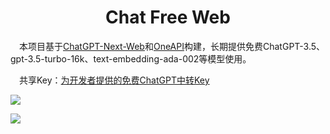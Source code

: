 <h1 align="center">Chat Free Web</h1>

&emsp;本项目基于[ChatGPT-Next-Web](https://github.com/Yidadaa/ChatGPT-Next-Web)和[OneAPI](https://github.com/songquanpeng/one-api)构建，长期提供免费ChatGPT-3.5、gpt-3.5-turbo-16k、text-embedding-ada-002等模型使用。


&emsp;共享Key：[为开发者提供的免费ChatGPT中转Key](https://pgthinker.me/2023/10/03/196/)



![](https://pgthinker.me/wp-content/uploads/2023/09/1ED35AGC5Q@PT@T5W.png)

![](https://pgthinker.me/wp-content/uploads/2023/09/ZA0AF_D7VTBUA40SB3@D.png)



